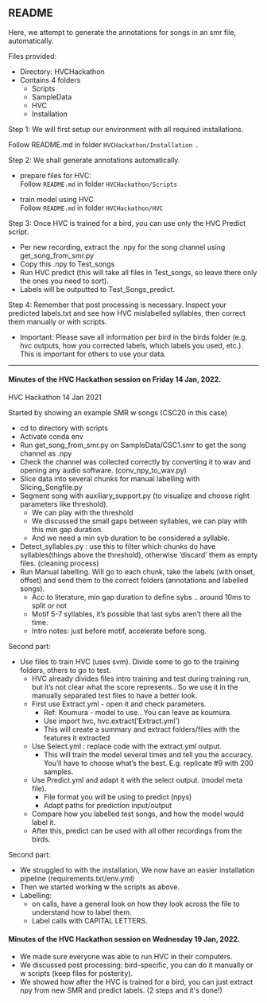 ## README

Here, we attempt to generate the annotations for songs in an smr file, automatically.

Files provided:

- Directory: HVCHackathon
- Contains 4 folders
	- Scripts 
	- SampleData
	- HVC
	- Installation

Step 1: We will first setup our environment with all required installations.

Follow README.md in folder `HVCHackathon/Installation `.

Step 2: We shall generate annotations automatically.

- prepare files for HVC:  
	Follow `README.md` in folder `HVCHackathon/Scripts`

- train model using HVC  
	Follow `README.md` in folder `HVCHackathon/HVC`

Step 3: Once HVC is trained for a bird, you can use only the HVC Predict script.
 - Per new recording, extract the .npy for the song channel using get_song_from_smr.py 
 - Copy this .npy to Test_songs
 - Run HVC predict (this will take all files in Test_songs, so leave there only the ones you need to sort).
 - Labels will be outputted to Test_Songs_predict.

Step 4: Remember that post processing is necessary. Inspect your predicted labels.txt and see how HVC mislabelled syllables, then correct them manually or with scripts.
- Important: Please save all information per bird in the birds folder (e.g. hvc outputs, how you corrected labels, which labels you used, etc.). This is important for others to use your data.

---


#### Minutes of the HVC Hackathon session on Friday 14 Jan, 2022.

HVC Hackathon
14 Jan 2021

Started by showing an example SMR w songs (CSC20 in this case)


- cd to directory with scripts
- Activate conda env
- Run get_song_from_smr.py on SampleData/CSC1.smr to get the song channel as .npy
- Check the channel was collected correctly by converting it to wav and opening any audio software. (conv_npy_to_wav.py)
- Slice data into several chunks for manual labelling with Slicing_Songfile.py
- Segment song with auxiliary_support.py (to visualize and choose right parameters like threshold).
	- We can play with the threshold
	- We discussed the small gaps between syllables, we can play with this min gap duration.
	- And we need a min syb duration to be considered a syllable.
- Detect_syllables.py : use this to filter which chunks do have syllables(things above the threshold), otherwise ‘discard’ them as empty files. (cleaning process)
- Run Manual labelling. Will go to each chunk, take the labels (with onset, offset) and send them to the correct folders (annotations and labelled songs).
	- Acc to literature, min gap duration to define sybs .. around 10ms to split or not
	- Motif 5-7 syllables, it’s possible that last sybs aren’t there all the time.
	- Intro notes: just before motif, accelerate before song.

	
Second part:

- Use files to train HVC (uses svm). Divide some to go to the training folders, others to go to test.
	- HVC already divides files intro training and test during training run, but it’s not clear what the score represents.. So we use it in the manually separated test files to have a better look.
	- First use Extract.yml - open it and check parameters.
		- Ref: Koumura - model to use.. You can leave as koumura.
		- Use import hvc, hvc.extract(‘Extract.yml’)
		- This will create a summary and extract folders/files with the features it extracted
	- Use Select.yml : replace code with the extract.yml output.
		- This will train the model several times and tell you the accuracy. You’ll have to choose what’s the best. E.g. replicate #9 with 200 samples.
	- Use Predict.yml and adapt it with the select output. (model meta file).
		- File format you will be using to predict (npys)
		- Adapt paths for prediction input/output
	- Compare how you labelled test songs, and how the model would label it.
	- After this, predict can be used with all other recordings from the birds.

Second part:

- We struggled to with the installation, We now have an easier installation pipeline (requirements.txt/env.yml)
- Then we started working w the scripts as above.
- Labelling:
	- on calls, have a general look on how they look across the file to understand how to label them.
	- Label calls with CAPITAL LETTERS.

#### Minutes of the HVC Hackathon session on Wednesday 19 Jan, 2022.
- We made sure everyone was able to run HVC in their computers.
- We discussed post processing: bird-specific, you can do it manually or w scripts (keep files for posterity).
- We showed how after the HVC is trained for a bird,  you can just extract npy from new SMR and predict labels. (2 steps and it's done!)

